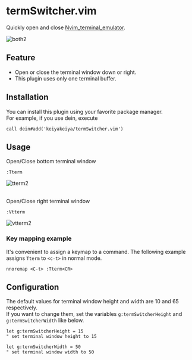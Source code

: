 # termSwitcher.vim

Quickly open and close [Nvim_terminal_emulator](https://neovim.io/doc/user/nvim_terminal_emulator.html).

![both2](https://github.com/keiyakeiya/termSwitcher.vim/assets/75249966/13a444c9-389a-434b-91a2-3cab3509d466)

## Feature

- Open or close the terminal window down or right.
- This plugin uses only one terminal buffer.

## Installation

You can install this plugin using your favorite package manager.  
For example, if you use dein, execute

```:vim
call dein#add('keiyakeiya/termSwitcher.vim')
```

## Usage

Open/Close bottom terminal window  

```:vim
:Tterm
```

![tterm2](https://github.com/keiyakeiya/termSwitcher.vim/assets/75249966/845a3210-6c43-4c78-bb82-4be28ba854ab)

<br>
Open/Close right terminal window  

```:vim
:Vtterm
```

![vtterm2](https://github.com/keiyakeiya/termSwitcher.vim/assets/75249966/d8802b90-12fc-4cd2-9114-88b232e0f2cb)

### Key mapping example

It's convenient to assign a keymap to a command.
The following example assigns `Tterm` to `<c-t>` in normal mode.

```:vimscript
nnoremap <C-t> :Tterm<CR>
```

## Configuration

The default values for terminal window height and width are 10 and 65 respectively.  
If you want to change them, set the variables `g:termSwitcherHeight` and `g:termSwitcherWidth` like below.

```:vimscript
let g:termSwitcherHeight = 15
" set terminal window height to 15

let g:termSwitcherWidth = 50
" set terminal window width to 50
```

